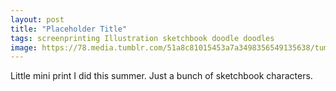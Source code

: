 ```yaml
---
layout: post
title: "Placeholder Title"
tags: screenprinting Illustration sketchbook doodle doodles
image: https://78.media.tumblr.com/51a8c81015453a7a3498356549135638/tumblr_nc0f83DISd1qbng02o1_500.jpg
---
```

Little mini print I did this summer. Just a bunch of sketchbook characters. 